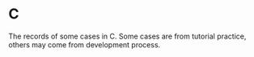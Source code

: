 # C
The records of some cases in C. Some cases are from tutorial practice, others may come from development process.
